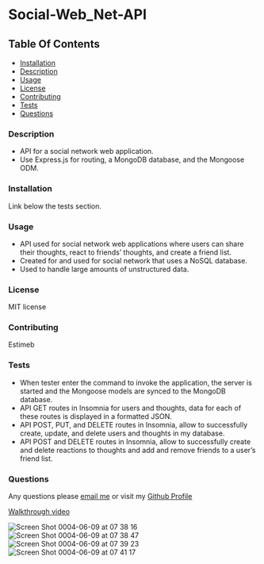 # Social-Web_Net-API

## Table Of Contents
* [Installation](#installation)
* [Description](#description)
* [Usage](#usage)
* [License](#license)
* [Contributing](#contributing)
* [Tests](#tests)
* [Questions](#questions)

### Description 
* API for a social network web application.
* Use Express.js for routing, a MongoDB database, and the Mongoose ODM.

### Installation 
 Link below the tests section. 

### Usage 
* API used for social network web applications where users can share their thoughts, react to friends’ thoughts, and create a friend list.
* Created for and used for social network that uses a NoSQL database.
* Used to handle large amounts of unstructured data.

### License 
 MIT license

### Contributing 
 Estimeb 

### Tests 
* When tester enter the command to invoke the application, the server is started and the Mongoose models are synced to the MongoDB database.
* API GET routes in Insomnia for users and thoughts, data for each of these routes is displayed in a formatted JSON.
* API POST, PUT, and DELETE routes in Insomnia, allow to successfully create, update, and delete users and thoughts in my database.
* API POST and DELETE routes in Insomnia, allow to successfully create and delete reactions to thoughts and add and remove friends to a user’s friend list.

### Questions 
Any questions please [email me](mailto:estimebrithnie@yahoo.com)
 or visit my [Github Profile](https://github.com/Estimeb)
 
 [Walkthrough video](https://drive.google.com/file/d/1OYTHauolP-Th4x_QNGfMIOgLChFiMXC3/view?usp=sharing)
 
 ![Screen Shot 0004-06-09 at 07 38 16](https://user-images.githubusercontent.com/101056987/172876163-d0643b14-2086-4b6a-a042-5214423c2910.png)
 ![Screen Shot 0004-06-09 at 07 38 47](https://user-images.githubusercontent.com/101056987/172876264-a12b5420-b958-45bc-8241-f7f94d4b64a7.png)
 ![Screen Shot 0004-06-09 at 07 39 23](https://user-images.githubusercontent.com/101056987/172876315-67a9afa3-4c57-47a0-9f15-149d8c09f811.png)
 ![Screen Shot 0004-06-09 at 07 41 17](https://user-images.githubusercontent.com/101056987/172876356-8090c308-595d-4506-8662-c113314ebd45.png)
